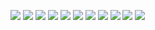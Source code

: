 ![](forreadme/screen1.jpg)
![](forreadme/screen2.jpg)
![](forreadme/screen3.jpg)
![](forreadme/screen4.jpg)
![](forreadme/screen8.jpg)
![](forreadme/screen5.jpg)
![](forreadme/screen6.jpg)
![](forreadme/screen11.jpg)
![](forreadme/screen7.jpg)
![](forreadme/screen9.jpg)
![](forreadme/screen10.jpg)